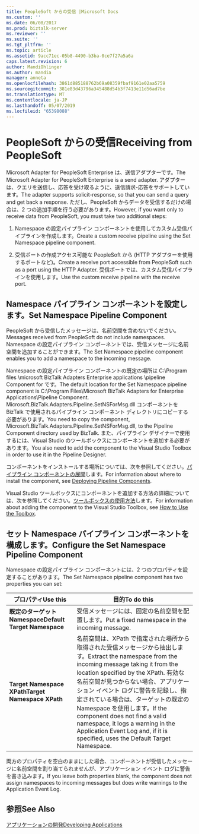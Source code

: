 ```yaml
---
title: PeopleSoft からの受信 |Microsoft Docs
ms.custom: ''
ms.date: 06/08/2017
ms.prod: biztalk-server
ms.reviewer: ''
ms.suite: ''
ms.tgt_pltfrm: ''
ms.topic: article
ms.assetid: 9acc71ec-05b8-4490-b3ba-0ce7f27a5a6a
caps.latest.revision: 6
author: MandiOhlinger
ms.author: mandia
manager: anneta
ms.openlocfilehash: 3861d885188762b69a08359fbaf9161e02aa5759
ms.sourcegitcommit: 381e83d43796a345488d54b3f7413e11d56ad7be
ms.translationtype: MT
ms.contentlocale: ja-JP
ms.lasthandoff: 05/07/2019
ms.locfileid: "65398088"
---
```

# <a name="receiving-from-peoplesoft"></a><span data-ttu-id="c2f7d-102">PeopleSoft からの受信</span><span class="sxs-lookup"><span data-stu-id="c2f7d-102">Receiving from PeopleSoft</span></span>
<span data-ttu-id="c2f7d-103">Microsoft Adapter for PeopleSoft Enterprise は、送信アダプターです。</span><span class="sxs-lookup"><span data-stu-id="c2f7d-103">The Microsoft Adapter for PeopleSoft Enterprise is a send adapter.</span></span> <span data-ttu-id="c2f7d-104">アダプターは、クエリを送信し、応答を受け取るように、送信請求-応答をサポートしています。</span><span class="sxs-lookup"><span data-stu-id="c2f7d-104">The adapter supports solicit-response, so that you can send a query and get back a response.</span></span> <span data-ttu-id="c2f7d-105">ただし、PeopleSoft からデータを受信するだけの場合は、2 つの追加手順を行う必要があります。</span><span class="sxs-lookup"><span data-stu-id="c2f7d-105">However, if you want only to receive data from PeopleSoft, you must take two additional steps:</span></span>  
  
1.  <span data-ttu-id="c2f7d-106">Namespace の設定パイプライン コンポーネントを使用してカスタム受信パイプラインを作成します。</span><span class="sxs-lookup"><span data-stu-id="c2f7d-106">Create a custom receive pipeline using the Set Namespace pipeline component.</span></span>  
  
2.  <span data-ttu-id="c2f7d-107">受信ポートの作成アクセス可能な PeopleSoft から (HTTP アダプターを使用するポートなど)。</span><span class="sxs-lookup"><span data-stu-id="c2f7d-107">Create a receive port accessible from PeopleSoft such as a port using the HTTP Adapter.</span></span> <span data-ttu-id="c2f7d-108">受信ポートでは、カスタム受信パイプラインを使用します。</span><span class="sxs-lookup"><span data-stu-id="c2f7d-108">Use the custom receive pipeline with the receive port.</span></span>  
  
## <a name="set-namespace-pipeline-component"></a><span data-ttu-id="c2f7d-109">Namespace パイプライン コンポーネントを設定します。</span><span class="sxs-lookup"><span data-stu-id="c2f7d-109">Set Namespace Pipeline Component</span></span>  
 <span data-ttu-id="c2f7d-110">PeopleSoft から受信したメッセージは、名前空間を含めないでください。</span><span class="sxs-lookup"><span data-stu-id="c2f7d-110">Messages received from PeopleSoft do not include namespaces.</span></span> <span data-ttu-id="c2f7d-111">Namespace の設定パイプライン コンポーネントでは、受信メッセージに名前空間を追加することができます。</span><span class="sxs-lookup"><span data-stu-id="c2f7d-111">The Set Namespace pipeline component enables you to add a namespace to the incoming message.</span></span>  
  
 <span data-ttu-id="c2f7d-112">Namespace の設定パイプライン コンポーネントの既定の場所は C:\Program files \microsoft BizTalk Adapters Enterprise applications \pipeline Component for です。</span><span class="sxs-lookup"><span data-stu-id="c2f7d-112">The default location for the Set Namespace pipeline component is C:\Program Files\Microsoft BizTalk Adapters for Enterprise Applications\Pipeline Component.</span></span> <span data-ttu-id="c2f7d-113">Microsoft.BizTalk.Adapters.Pipeline.SetNSForMsg.dll コンポーネントを BizTalk で使用されるパイプライン コンポーネント ディレクトリにコピーする必要があります。</span><span class="sxs-lookup"><span data-stu-id="c2f7d-113">You need to copy the component, Microsoft.BizTalk.Adapters.Pipeline.SetNSForMsg.dll, to the Pipeline Component directory used by BizTalk.</span></span> <span data-ttu-id="c2f7d-114">また、パイプライン デザイナーで使用するには、Visual Studio のツールボックスにコンポーネントを追加する必要があります。</span><span class="sxs-lookup"><span data-stu-id="c2f7d-114">You also need to add the component to the Visual Studio Toolbox in order to use it in the Pipeline Designer.</span></span>  
  
 <span data-ttu-id="c2f7d-115">コンポーネントをインストールする場所については、次を参照してください。[パイプライン コンポーネントの展開](../core/deploying-pipeline-components.md)します。</span><span class="sxs-lookup"><span data-stu-id="c2f7d-115">For information about where to install the component, see [Deploying Pipeline Components](../core/deploying-pipeline-components.md).</span></span>  
  
 <span data-ttu-id="c2f7d-116">Visual Studio ツールボックスにコンポーネントを追加する方法の詳細については、次を参照してください。[ツールボックスの使用方法](../core/how-to-use-the-toolbox.md)します。</span><span class="sxs-lookup"><span data-stu-id="c2f7d-116">For information about adding the component to the Visual Studio Toolbox, see [How to Use the Toolbox](../core/how-to-use-the-toolbox.md).</span></span>  
  
## <a name="configure-the-set-namespace-pipeline-component"></a><span data-ttu-id="c2f7d-117">セット Namespace パイプライン コンポーネントを構成します。</span><span class="sxs-lookup"><span data-stu-id="c2f7d-117">Configure the Set Namespace Pipeline Component</span></span>  
 <span data-ttu-id="c2f7d-118">Namespace の設定パイプライン コンポーネントには、2 つのプロパティを設定することがあります。</span><span class="sxs-lookup"><span data-stu-id="c2f7d-118">The Set Namespace pipeline component has two properties you can set:</span></span>  
  
|<span data-ttu-id="c2f7d-119">プロパティ</span><span class="sxs-lookup"><span data-stu-id="c2f7d-119">Use this</span></span>|<span data-ttu-id="c2f7d-120">目的</span><span class="sxs-lookup"><span data-stu-id="c2f7d-120">To do this</span></span>|  
|--------------|----------------|  
|<span data-ttu-id="c2f7d-121">**既定のターゲット Namespace**</span><span class="sxs-lookup"><span data-stu-id="c2f7d-121">**Default Target Namespace**</span></span>|<span data-ttu-id="c2f7d-122">受信メッセージには、固定の名前空間を配置します。</span><span class="sxs-lookup"><span data-stu-id="c2f7d-122">Put a fixed namespace in the incoming message.</span></span>|  
|<span data-ttu-id="c2f7d-123">**Target Namespace XPath**</span><span class="sxs-lookup"><span data-stu-id="c2f7d-123">**Target Namespace XPath**</span></span>|<span data-ttu-id="c2f7d-124">名前空間は、XPath で指定された場所から取得された受信メッセージから抽出します。</span><span class="sxs-lookup"><span data-stu-id="c2f7d-124">Extract the namespace from the incoming message taking it from the location specified by the XPath.</span></span> <span data-ttu-id="c2f7d-125">有効な名前空間が見つからない場合、アプリケーション イベント ログに警告を記録し、指定されている場合は、ターゲットの既定の Namespace を使用します。</span><span class="sxs-lookup"><span data-stu-id="c2f7d-125">If the component does not find a valid namespace, it logs a warning in the Application Event Log and, if it is specified, uses the Default Target Namespace.</span></span>|  
  
 <span data-ttu-id="c2f7d-126">両方のプロパティを空白のままにした場合、コンポーネントが受信したメッセージに名前空間を割り当てられませんが、アプリケーション イベント ログに警告を書き込みます。</span><span class="sxs-lookup"><span data-stu-id="c2f7d-126">If you leave both properties blank, the component does not assign namespaces to incoming messages but does write warnings to the Application Event Log.</span></span>  
  
## <a name="see-also"></a><span data-ttu-id="c2f7d-127">参照</span><span class="sxs-lookup"><span data-stu-id="c2f7d-127">See Also</span></span>  
 [<span data-ttu-id="c2f7d-128">アプリケーションの開発</span><span class="sxs-lookup"><span data-stu-id="c2f7d-128">Developing Applications</span></span>](../core/developing-applications4.md)